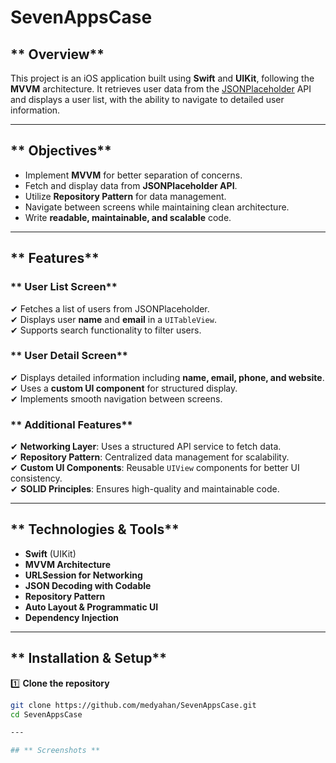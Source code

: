 # **SevenAppsCase**  

## ** Overview**  
This project is an iOS application built using **Swift** and **UIKit**, following the **MVVM** architecture. It retrieves user data from the [JSONPlaceholder](https://jsonplaceholder.typicode.com/) API and displays a user list, with the ability to navigate to detailed user information.

---

## ** Objectives**  
- Implement **MVVM** for better separation of concerns.  
- Fetch and display data from **JSONPlaceholder API**.  
- Utilize **Repository Pattern** for data management.  
- Navigate between screens while maintaining clean architecture.  
- Write **readable, maintainable, and scalable** code.  

---

## ** Features**  

### ** User List Screen**  
✔ Fetches a list of users from JSONPlaceholder.  
✔ Displays user **name** and **email** in a `UITableView`.  
✔ Supports search functionality to filter users.  

### ** User Detail Screen**  
✔ Displays detailed information including **name, email, phone, and website**.  
✔ Uses a **custom UI component** for structured display.  
✔ Implements smooth navigation between screens.  

### ** Additional Features**  
✔ **Networking Layer**: Uses a structured API service to fetch data.  
✔ **Repository Pattern**: Centralized data management for scalability.  
✔ **Custom UI Components**: Reusable `UIView` components for better UI consistency.  
✔ **SOLID Principles**: Ensures high-quality and maintainable code.  

---

## ** Technologies & Tools**  
- **Swift** (UIKit)  
- **MVVM Architecture**  
- **URLSession for Networking**  
- **JSON Decoding with Codable**  
- **Repository Pattern**  
- **Auto Layout & Programmatic UI**  
- **Dependency Injection**  

---

## ** Installation & Setup**  

1️⃣ **Clone the repository**  
```sh
git clone https://github.com/medyahan/SevenAppsCase.git
cd SevenAppsCase

---

## ** Screenshots **  

